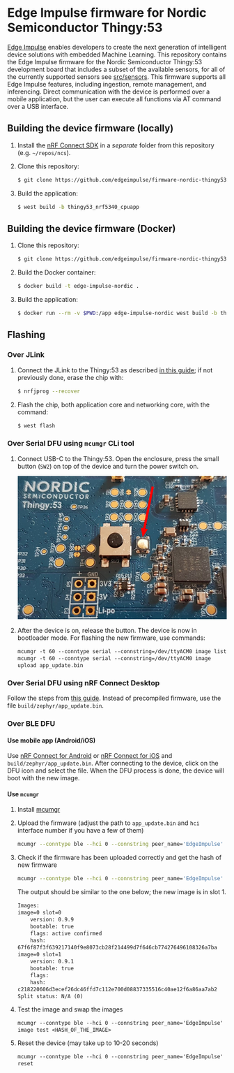 # Edge Impulse firmware for Nordic Semiconductor Thingy:53

[Edge Impulse](https://www.edgeimpulse.com) enables developers to create the next generation of intelligent device solutions with embedded Machine Learning. This repository contains the Edge Impulse firmware for the Nordic Semiconductor Thingy:53 development board that includes a subset of the available sensors, for all of the currently supported sensors see [src/sensors](https://github.com/edgeimpulse/firmware-nordic-thingy53/tree/main/src/sensors). This firmware supports all Edge Impulse features, including ingestion, remote management, and inferencing. Direct communication with the device is performed over a mobile application, but the user can execute all functions via AT command over a USB interface.

## Building the device firmware (locally)

1. Install the [nRF Connect SDK](https://docs.nordicsemi.com/bundle/ncs-2.4.0/page/nrf/getting_started/installing.html) in a *separate* folder from this repository (e.g. `~/repos/ncs`).

2. Clone this repository:

    ```bash
    $ git clone https://github.com/edgeimpulse/firmware-nordic-thingy53
    ```

3. Build the application:

    ```bash
    $ west build -b thingy53_nrf5340_cpuapp
    ```

## Building the device firmware (Docker)

1. Clone this repository:

    ```bash
    $ git clone https://github.com/edgeimpulse/firmware-nordic-thingy53
    ```

2. Build the Docker container:

    ```bash
    $ docker build -t edge-impulse-nordic .
    ```

3. Build the application:

    ```bash
    $ docker run --rm -v $PWD:/app edge-impulse-nordic west build -b thingy53_nrf5340_cpuapp
    ```

## Flashing

### Over JLink

1. Connect the JLink to the Thingy:53 as described [in this guide](https://docs.nordicsemi.com/bundle/ncs-latest/page/nrf/device_guides/working_with_nrf/nrf53/thingy53_gs.html#updating_through_external_debug_probe); if not previously done, erase the chip with:

    ```bash
    $ nrfjprog --recover
    ```

2. Flash the chip, both application core and networking core, with the command:

    ```bash
    $ west flash
    ```

### Over Serial DFU using `mcumgr` CLi tool

1. Connect USB-C to the Thingy:53. Open the enclosure, press the small button (`SW2`) on top of the device and turn the power switch on.

    ![Recovery button location](./docs/recovery-button.png)

2. After the device is on, release the button. The device is now in bootloader mode. For flashing the new firmware, use commands:

    ```
    mcumgr -t 60 --conntype serial --connstring=/dev/ttyACM0 image list
    mcumgr -t 60 --conntype serial --connstring=/dev/ttyACM0 image upload app_update.bin
    ```

### Over Serial DFU using nRF Connect Desktop

Follow the steps from [this guide](https://docs.nordicsemi.com/bundle/ncs-latest/page/nrf/device_guides/working_with_nrf/nrf53/thingy53_gs.html#updating_through_usb). Instead of precompiled firmware, use the file `build/zephyr/app_update.bin`.

### Over BLE DFU

#### Use mobile app (Android/iOS)

Use [nRF Connect for Android](https://play.google.com/store/apps/details?id=no.nordicsemi.android.mcp) or [nRF Connect for iOS](https://apps.apple.com/pl/app/nrf-connect-for-mobile/id1054362403) and `build/zephyr/app_update.bin`. After connecting to the device, click on the DFU icon and select the file. When the DFU process is done, the device will boot with the new image.

#### Use `mcumgr`

1. Install [mcumgr](https://docs.zephyrproject.org/latest/guides/device_mgmt/mcumgr.html)
2. Upload the firmware (adjust the path to `app_update.bin` and `hci` interface number if you have a few of them)

    ```bash
    mcumgr --conntype ble --hci 0 --connstring peer_name='EdgeImpulse' image upload app_update.bin
    ```

3. Check if the firmware has been uploaded correctly and get the hash of new firmware

    ```bash
    mcumgr --conntype ble --hci 0 --connstring peer_name='EdgeImpulse' image list
    ```

    The output should be similar to the one below; the new image is in slot 1.

    ```
    Images:
    image=0 slot=0
        version: 0.9.9
        bootable: true
        flags: active confirmed
        hash: 67f6f87f3f639217140f9e8073cb28f214499d7f646cb774276496108326a7ba
    image=0 slot=1
        version: 0.9.1
        bootable: true
        flags:
        hash: c218220606d3ecef26dc46ffd7c112e700d08837335516c40ae12f6a86aa7ab2
    Split status: N/A (0)
    ```

4. Test the image and swap the images

    ```
    mcumgr --conntype ble --hci 0 --connstring peer_name='EdgeImpulse' image test <HASH_OF_THE_IMAGE>
    ```

5. Reset the device (may take up to 10-20 seconds)

    ```
    mcumgr --conntype ble --hci 0 --connstring peer_name='EdgeImpulse' reset
    ```

